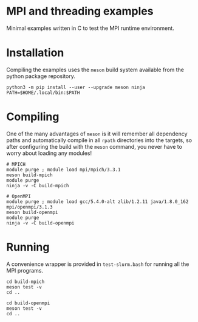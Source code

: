 # MPI and threading examples

Minimal examples written in C to test the MPI runtime environment.

# Installation

Compiling the examples uses the `meson` build system available from
the python package repository.

    python3 -m pip install --user --upgrade meson ninja
    PATH=$HOME/.local/bin:$PATH

# Compiling

One of the many advantages of `meson` is it will remember all
dependency paths and automatically compile in all `rpath` directories
into the targets, so after configuring the build with the `meson`
command, you never have to worry about loading any modules!

	# MPICH
    module purge ; module load mpi/mpich/3.3.1
	meson build-mpich
	module purge
	ninja -v -C build-mpich

	# OpenMPI
	module purge ; module load gcc/5.4.0-alt zlib/1.2.11 java/1.8.0_162 mpi/openmpi/3.1.3
	meson build-openmpi
	module purge
	ninja -v -C build-openmpi

# Running

A convenience wrapper is provided in `test-slurm.bash` for running all
the MPI programs.

	cd build-mpich
	meson test -v
	cd ..

	cd build-openmpi
	meson test -v
	cd ..
